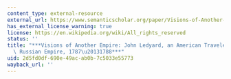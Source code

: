 ```yaml
---
content_type: external-resource
external_url: https://www.semanticscholar.org/paper/Visions-of-Another-Empire-John-Ledyard%2C-an-American-Gray/c0cd27e4425d70cc7d19cacdcdc04aa0e7f05206
has_external_license_warning: true
license: https://en.wikipedia.org/wiki/All_rights_reserved
status: ''
title: "***Visions of Another Empire: John Ledyard, an American Traveler Across the\
  \ Russian Empire, 1787\u20131788***"
uid: 2d5fd0df-690e-49ac-ab0b-7c5033e55773
wayback_url: ''
---
```

